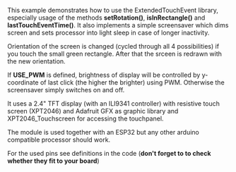 This example demonstrates how to use the ExtendedTouchEvent library, especially usage of the methods **setRotation()**, 
**isInRectangle()** and **lastTouchEventTime()**. It also implements a simple screensaver which dims screen and sets processor 
into light sleep in case of longer inactivity.

Orientation of the screen is changed (cycled through all 4 possibilities) if you touch the small green rectangle. After 
that the srceen is redrawn with the new orientation.

If **USE_PWM** is defined, brightness of display will be controlled by y-coordinate of last click (the higher the brighter) 
using PWM. Otherwise the screensaver simply switches on and off.

It uses a 2.4" TFT display (with an ILI9341 controller) with resistive touch screen (XPT2046) and Adafruit GFX as 
graphic library and XPT2046_Touchscreen for accessing the touchpanel.

The module is used together with an ESP32 but any other arduino compatible processor should work.

For the used pins see definitions in the code (**don't forget to to check whether they fit to your board**)

